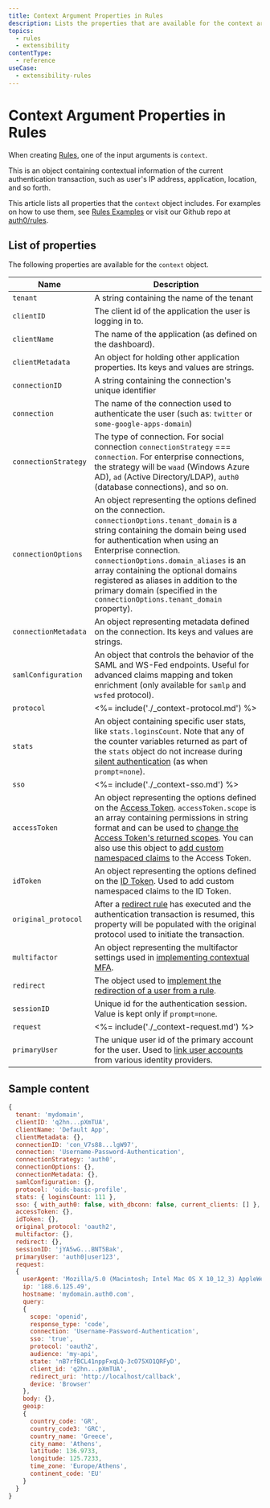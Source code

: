 ```yaml
---
title: Context Argument Properties in Rules
description: Lists the properties that are available for the context argument when creating rules.
topics:
  - rules
  - extensibility
contentType:
  - reference
useCase:
  - extensibility-rules
---
```

# Context Argument Properties in Rules

When creating [Rules](/rules), one of the input arguments is `context`. 

This is an object containing contextual information of the current authentication transaction, such as user's IP address, application, location, and so forth.

This article lists all properties that the `context` object includes. For examples on how to use them, see [Rules Examples](/rules#examples) or visit our Github repo at [auth0/rules](https://github.com/auth0/rules).

## List of properties

The following properties are available for the `context` object.

| Name | Description |
|-|-|
| `tenant` | A string containing the name of the tenant |
| `clientID` | The client id of the application the user is logging in to. |
| `clientName` | The name of the application (as defined on the dashboard). |
| `clientMetadata` | An object for holding other application properties. Its keys and values are strings. |
| `connectionID` | A string containing the connection's unique identifier |
| `connection` | The name of the connection used to authenticate the user (such as: `twitter` or `some-google-apps-domain`) |
| `connectionStrategy` | The type of connection. For social connection `connectionStrategy` === `connection`. For enterprise connections, the strategy will be `waad` (Windows Azure AD), `ad` (Active Directory/LDAP), `auth0` (database connections), and so on. |
| `connectionOptions` | An object representing the options defined on the connection. `connectionOptions.tenant_domain` is a string containing the domain being used for authentication when using an Enterprise connection. `connectionOptions.domain_aliases` is an array containing the optional domains registered as aliases in addition to the primary domain (specified in the `connectionOptions.tenant_domain` property). |
| `connectionMetadata` | An object representing metadata defined on the connection. Its keys and values are strings. |
| `samlConfiguration` | An object that controls the behavior of the SAML and WS-Fed endpoints. Useful for advanced claims mapping and token enrichment (only available for `samlp` and `wsfed` protocol). |
| `protocol` | <%= include('./_context-protocol.md') %> |
| `stats` | An object containing specific user stats, like `stats.loginsCount`. Note that any of the counter variables returned as part of the `stats` object do not increase during [silent authentication](/api-auth/tutorials/silent-authentication) (as when `prompt=none`). |
| `sso` | <%= include('./_context-sso.md') %> |
| `accessToken` | An object representing the options defined on the [Access Token](/tokens/overview-access-tokens). `accessToken.scope` is an array containing permissions in string format and can be used to [change the Access Token's returned scopes](/rules/current#api-authorization-modify-scope). You can also use this object to [add custom namespaced claims](/tokens/add-custom-claims) to the Access Token. |
| `idToken` | An object representing the options defined on the [ID Token](/tokens/id-token). Used to add custom namespaced claims to the ID Token. |
| `original_protocol` | After a [redirect rule](/rules/current/redirect) has executed and the authentication transaction is resumed, this property will be populated with the original protocol used to initiate the transaction. |
| `multifactor` | An object representing the multifactor settings used in [implementing contextual MFA](/multifactor-authentication/custom). |
| `redirect` | The object used to [implement the redirection of a user from a rule](/rules/current/redirect#how-to-implement-a-redirect). |
| `sessionID` | Unique id for the authentication session. Value is kept only if `prompt=none`. |
| `request` | <%= include('./_context-request.md') %> |
| `primaryUser` | The unique user id of the primary account for the user. Used to [link user accounts](/link-accounts#automatic-account-linking) from various identity providers. |

## Sample content

```js
{
  tenant: 'mydomain',
  clientID: 'q2hn...pXmTUA',
  clientName: 'Default App',
  clientMetadata: {},
  connectionID: 'con_V7s88...lgW97',
  connection: 'Username-Password-Authentication',
  connectionStrategy: 'auth0',
  connectionOptions: {},
  connectionMetadata: {},
  samlConfiguration: {},
  protocol: 'oidc-basic-profile',
  stats: { loginsCount: 111 },
  sso: { with_auth0: false, with_dbconn: false, current_clients: [] },
  accessToken: {},
  idToken: {},
  original_protocol: 'oauth2',
  multifactor: {},
  redirect: {},
  sessionID: 'jYA5wG...BNT5Bak',
  primaryUser: 'auth0|user123',
  request:
  {
    userAgent: 'Mozilla/5.0 (Macintosh; Intel Mac OS X 10_12_3) AppleWebKit/537.36 (KHTML, like Gecko) Chrome/56.0.2924.87 Safari/537.36',
    ip: '188.6.125.49',
    hostname: 'mydomain.auth0.com',
    query: 
    {
      scope: 'openid',
      response_type: 'code',
      connection: 'Username-Password-Authentication',
      sso: 'true',
      protocol: 'oauth2',
      audience: 'my-api',
      state: 'nB7rfBCL41nppFxqLQ-3cO75XO1QRFyD',
      client_id: 'q2hn...pXmTUA',
      redirect_uri: 'http://localhost/callback',
      device: 'Browser'
    },
    body: {},
    geoip:
    {
      country_code: 'GR',
      country_code3: 'GRC',
      country_name: 'Greece',
      city_name: 'Athens',
      latitude: 136.9733,
      longitude: 125.7233,
      time_zone: 'Europe/Athens',
      continent_code: 'EU'
    }
  }
}
```
